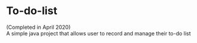 # To-do-list
(Completed in April 2020)\
A simple java project that allows user to record and manage their to-do list
